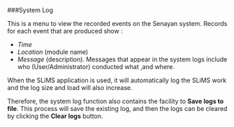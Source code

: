 ###System Log

This is a menu to view the recorded events on the Senayan system. Records for each event that are produced show :

* *Time*
* *Location* (module name)
* *Message* (description). Messages that appear in the system logs include who (User/Administrator) conducted what ,and where.

When the SLiMS application is used, it will automatically log the SLiMS work and the log size and load will also increase. 

Therefore, the system log function also contains the facility to **Save logs to file**. This process will save the existing log, and then the logs can be cleared by clicking the **Clear logs** button.

